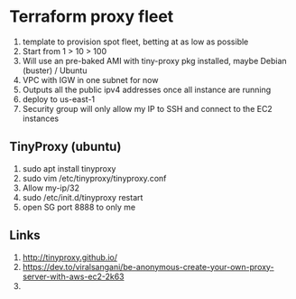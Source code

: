 # Terraform proxy fleet

1. template to provision spot fleet, betting at as low as possible
2. Start from 1 > 10 > 100
3. Will use an pre-baked AMI with tiny-proxy pkg installed, maybe Debian (buster) / Ubuntu
4. VPC with IGW in one subnet for now
5. Outputs all the public ipv4 addresses once all instance are running
6. deploy to us-east-1
7. Security group will only allow my IP to SSH and connect to the EC2 instances

## TinyProxy (ubuntu)
1. sudo apt install tinyproxy
2. sudo vim /etc/tinyproxy/tinyproxy.conf
3. Allow my-ip/32
4. sudo /etc/init.d/tinyproxy restart
5. open SG port 8888 to only me

## Links
1. http://tinyproxy.github.io/
2. https://dev.to/viralsangani/be-anonymous-create-your-own-proxy-server-with-aws-ec2-2k63
3. 